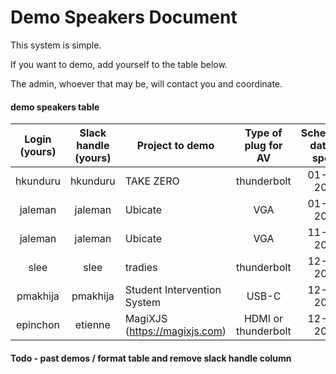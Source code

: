 # Demo Speakers Document

This system is simple.

If you want to demo, add yourself to the table below.

The admin, whoever that may be, will contact you and coordinate. 

#### demo speakers table

| Login (yours) | Slack handle (yours) | Project to demo                 | Type of plug for AV | Scheduled date to speak |
| :-----------: | :------------------: | ------------------------------- | :-----------------: | :---------------------: |
| hkunduru      | hkunduru             | TAKE ZERO                       | thunderbolt         | 01-11-2017              |
| jaleman       | jaleman              | Ubicate                         | VGA                 | 01-04-2017              |
| jaleman       | jaleman              | Ubicate                         | VGA                 | 11-30-2016              |
| slee          | slee                 | tradies                         | thunderbolt         | 12-14-2016              |
| pmakhija      | pmakhija             | Student Intervention System     | USB-C               | 12-21-2016              |
| epinchon      | etienne              | MagiXJS (https://magixjs.com)   | HDMI or thunderbolt | 12-28-2016              |

#### Todo - past demos / format table and remove slack handle column
